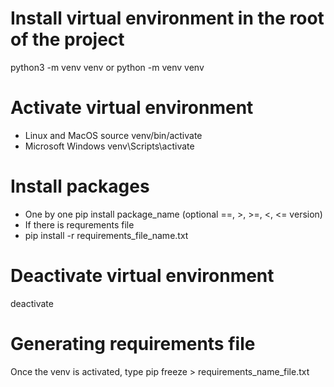# Install virtual environment in the root of the project
python3 -m venv venv or python -m venv venv

# Activate virtual environment 
- Linux and MacOS
  source venv/bin/activate
- Microsoft Windows
  venv\Scripts\activate

# Install packages
- One by one
  pip install package_name (optional ==, >, >=, <, <= version)
- If there is requrements file
- pip install -r requirements_file_name.txt

# Deactivate virtual environment
deactivate

# Generating requirements file
Once the venv is activated, type pip freeze > requirements_name_file.txt
